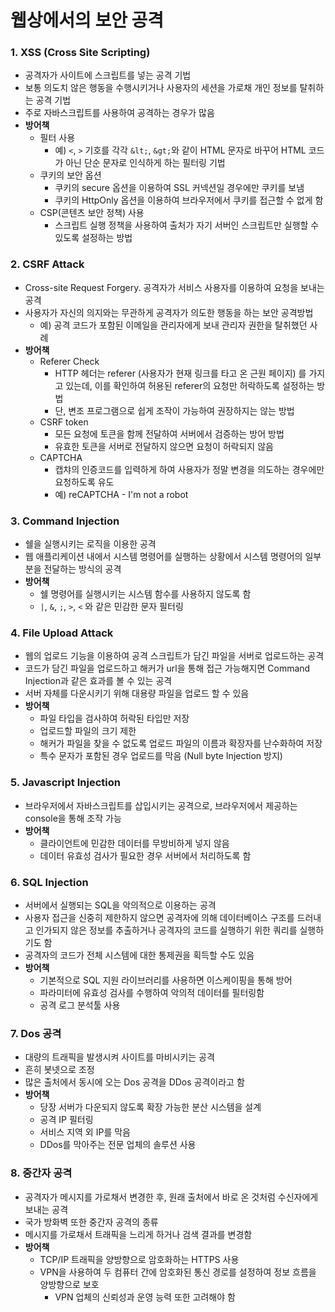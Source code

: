 # 웹상에서의 보안 공격
### 1. XSS (Cross Site Scripting)
* 공격자가 사이트에 스크립트를 넣는 공격 기법
* 보통 의도치 않은 행동을 수행시키거나 사용자의 세션을 가로채 개인 정보를 탈취하는 공격 기법
* 주로 자바스크립트를 사용하여 공격하는 경우가 많음
* **방어책**
  * 필터 사용
    * 예) `<`, `>` 기호를 각각 `&lt;`, `&gt;`와 같이 HTML 문자로 바꾸어 HTML 코드가 아닌 단순 문자로 인식하게 하는 필터링 기법
  * 쿠키의 보안 옵션
    * 쿠키의 secure 옵션을 이용하여 SSL 커넥션일 경우에만 쿠키를 보냄
    * 쿠키의 HttpOnly 옵션을 이용하여 브라우저에서 쿠키를 접근할 수 없게 함
  * CSP(콘텐츠 보안 정책) 사용
    * 스크립트 실행 정책을 사용하여 출처가 자기 서버인 스크립트만 실행할 수 있도록 설정하는 방법
### 2. CSRF Attack
* Cross-site Request Forgery. 공격자가 서비스 사용자를 이용하여 요청을 보내는 공격
* 사용자가 자신의 의지와는 무관하게 공격자가 의도한 행동을 하는 보안 공격방법
  * 예) 공격 코드가 포함된 이메일을 관리자에게 보내 관리자 권한을 탈취했던 사례
* **방어책**
  * Referer Check
    * HTTP 헤더는 referer (사용자가 현재 링크를 타고 온 근원 페이지) 를 가지고 있는데, 이를 확인하여 허용된 referer의 요청만 허락하도록 설정하는 방법
    * 단, 변조 프로그램으로 쉽게 조작이 가능하여 권장하지는 않는 방법
  * CSRF token
    * 모든 요청에 토큰을 함께 전달하여 서버에서 검증하는 방어 방법
    * 유효한 토큰을 서버로 전달하지 않으면 요청이 허락되지 않음
  * CAPTCHA
    * 캡챠의 인증코드를 입력하게 하여 사용자가 정말 변경을 의도하는 경우에만 요청하도록 유도
    * 예) reCAPTCHA - I'm not a robot
### 3. Command Injection
* 쉘을 실행시키는 로직을 이용한 공격
* 웹 애플리케이션 내에서 시스템 명령어를 실행하는 상황에서 시스템 명령어의 일부분을 전달하는 방식의 공격
* **방어책**
  * 쉘 명령어를 실행시키는 시스템 함수를 사용하지 않도록 함
  * `|`, `&`, `;`, `>`, `<` 와 같은 민감한 문자 필터링
### 4. File Upload Attack
* 웹의 업로드 기능을 이용하여 공격 스크립트가 담긴 파일을 서버로 업로드하는 공격
* 코드가 담긴 파일을 업로드하고 해커가 url을 통해 접근 가능해지면 Command Injection과 같은 효과를 볼 수 있는 공격
* 서버 자체를 다운시키기 위해 대용량 파일을 업로드 할 수 있음
* **방어책**
  * 파일 타입을 검사하여 허락된 타입만 저장
  * 업로드할 파일의 크기 제한
  * 해커가 파일을 찾을 수 없도록 업로드 파일의 이름과 확장자를 난수화하여 저장
  * 특수 문자가 포함된 경우 업로드를 막음 (Null byte Injection 방지)
### 5. Javascript Injection
* 브라우저에서 자바스크립트를 삽입시키는 공격으로, 브라우저에서 제공하는 console을 통해 조작 가능
* **방어책**
  * 클라이언트에 민감한 데이터를 무방비하게 넣지 않음
  * 데이터 유효성 검사가 필요한 경우 서버에서 처리하도록 함
### 6. SQL Injection
* 서버에서 실행되는 SQL을 악의적으로 이용하는 공격
* 사용자 접근을 신중히 제한하지 않으면 공격자에 의해 데이터베이스 구조를 드러내고 인가되지 않은 정보를 추출하거나 공격자의 코드를 실행하기 위한 쿼리를 실행하기도 함
* 공격자의 코드가 전체 시스템에 대한 통제권을 획득할 수도 있음
* **방어책**
  * 기본적으로 SQL 지원 라이브러리를 사용하면 이스케이핑을 통해 방어
  * 파라미터에 유효성 검사를 수행하여 악의적 데이터를 필터링함
  * 공격 로그 분석툴 사용
### 7. Dos 공격
* 대량의 트래픽을 발생시켜 사이트를 마비시키는 공격
* 흔히 봇넷으로 조정
* 많은 출처에서 동시에 오는 Dos 공격을 DDos 공격이라고 함
* **방어책**
  * 당장 서버가 다운되지 않도록 확장 가능한 분산 시스템을 설계
  * 공격 IP 필터링
  * 서비스 지역 외 IP를 막음
  * DDos를 막아주는 전문 업체의 솔루션 사용
### 8. 중간자 공격
* 공격자가 메시지를 가로채서 변경한 후, 원래 출처에서 바로 온 것처럼 수신자에게 보내는 공격
* 국가 방화벽 또한 중간자 공격의 종류
* 메시지를 가로채서 트래픽을 느리게 하거나 검색 결과를 변경함
* **방어책**
  * TCP/IP 트래픽을 양방향으로 암호화하는 HTTPS 사용
  * VPN을 사용하여 두 컴퓨터 간에 암호화된 통신 경로를 설정하여 정보 흐름을 양방향으로 보호
    * VPN 업체의 신뢰성과 운영 능력 또한 고려해야 함
